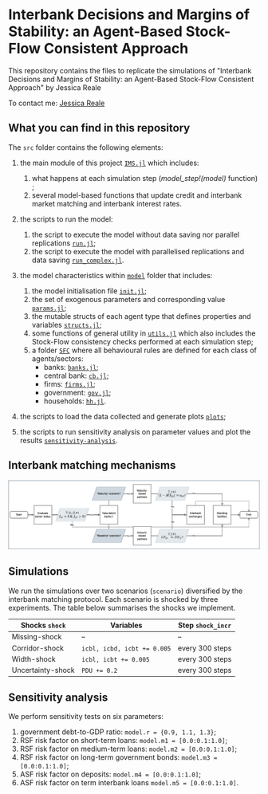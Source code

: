 # Interbank Decisions and Margins of Stability: an Agent-Based Stock-Flow Consistent Approach

This repository contains the files to replicate the simulations of "Interbank Decisions and Margins of Stability: an Agent-Based Stock-Flow Consistent Approach" by Jessica Reale

To contact me: [Jessica Reale](mailto:jessica.reale@ruhr-uni-bochum.de)
## What you can find in this repository

The `src` folder contains the following elements:

1. the main module of this project [`IMS.jl`](src/IMS.jl) which includes:
    1. what happens at each simulation step (*model_step!(model)* function) ;
    2. several model-based functions that update credit and interbank market matching and interbank interest rates.

2. the scripts to run the model:
    1. the script to execute the model without data saving nor parallel replications [`run.jl`](src/run.jl);
    2. the script to execute the model with parallelised replications and data saving [`run_complex.jl`](src/run_complex.jl).

3. the model characteristics within [`model`](src/model) folder that includes:
    1. the model initialisation file [`init.jl`](src/model/init.jl);
    2. the set of exogenous parameters and corresponding value [`params.jl`](src/model/params.jl);
    3. the mutable structs of each agent type that defines properties and variables [`structs.jl`](src/model/structs.jl);
    4. some functions of general utility in [`utils.jl`](src/model/utils.jl) which also includes the Stock-Flow consistency checks performed at each simulation step;
    5. a folder [`SFC`](src/model/SFC) where all behavioural rules are defined for each class of agents/sectors:
        - banks: [`banks.jl`](src/model/SFC/banks.jl);
        - central bank: [`cb.jl`](src/model/SFC/cb.jl);
        - firms: [`firms.jl`](src/model/SFC/firms.jl);
        - government: [`gov.jl`](src/model/SFC/gov.jl);
        - households: [`hh.jl`](src/model/SFC/hh.jl).

4. the scripts to load the data collected and generate plots [`plots`](src/plots);

5. the scripts to run sensitivity analysis on parameter values and plot the results [`sensitivity-analysis`](src/sensitivity-analysis).

## Interbank matching mechanisms

![Interbank Matching Protocols](IBmatching.png)

## Simulations

We run the simulations over two scenarios (`scenario`) diversified by the interbank matching protocol. Each scenario is shocked by three experiments. The table below summarises the shocks we implement.

Shocks `shock`      | Variables                     | Step `shock_incr` 
-------------       | -------------                 | -------------
Missing-shock       | –                             | – 
Corridor-shock      | `icbl, icbd, icbt += 0.005`   | every 300 steps
Width-shock         | `icbl, icbt += 0.005`         | every 300 steps
Uncertainty-shock   | `PDU += 0.2`                  | every 300 steps

## Sensitivity analysis

We perform sensitivity tests on six parameters:

1. government debt-to-GDP ratio: `model.r = {0.9, 1.1, 1.3}`;
2. RSF risk factor on short-term loans:  `model.m1 = [0.0:0.1:1.0]`;
3. RSF risk factor on medium-term loans: `model.m2 = [0.0:0.1:1.0]`;
4. RSF risk factor on long-term government bonds: `model.m3 = [0.0:0.1:1.0]`;
5. ASF risk factor on deposits: `model.m4 = [0.0:0.1:1.0]`;
6. ASF risk factor on term interbank loans `model.m5 = [0.0:0.1:1.0]`.
